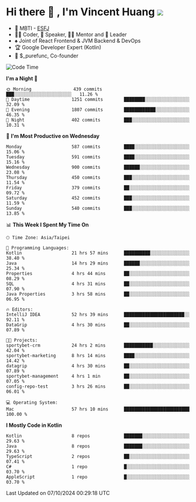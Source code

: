 # Hi there 👋 , I'm Vincent Huang ![](https://komarev.com/ghpvc/?username=Jian-Min-Huang)
- 👀 MBTI - [ESFJ](https://www.16personalities.com/esfj-personality)
- 👨‍💻 Coder, 🎤 Speaker, 👨‍🏫 Mentor and 🚀 Leader
- ♠️ Joint of React Frontend & JVM Backend & DevOps
- 🏆 Google Developer Expert (Kotlin)
- 💼 $_purefunc, Co-founder

<!--START_SECTION:waka-->
![Code Time](http://img.shields.io/badge/Code%20Time-4%2C589%20hrs%2055%20mins-blue)

**I'm a Night 🦉** 

```text
🌞 Morning                439 commits         ███░░░░░░░░░░░░░░░░░░░░░░   11.26 % 
🌆 Daytime                1251 commits        ████████░░░░░░░░░░░░░░░░░   32.09 % 
🌃 Evening                1807 commits        ████████████░░░░░░░░░░░░░   46.35 % 
🌙 Night                  402 commits         ███░░░░░░░░░░░░░░░░░░░░░░   10.31 % 
```
📅 **I'm Most Productive on Wednesday** 

```text
Monday                   587 commits         ████░░░░░░░░░░░░░░░░░░░░░   15.06 % 
Tuesday                  591 commits         ████░░░░░░░░░░░░░░░░░░░░░   15.16 % 
Wednesday                900 commits         ██████░░░░░░░░░░░░░░░░░░░   23.08 % 
Thursday                 450 commits         ███░░░░░░░░░░░░░░░░░░░░░░   11.54 % 
Friday                   379 commits         ██░░░░░░░░░░░░░░░░░░░░░░░   09.72 % 
Saturday                 452 commits         ███░░░░░░░░░░░░░░░░░░░░░░   11.59 % 
Sunday                   540 commits         ███░░░░░░░░░░░░░░░░░░░░░░   13.85 % 
```


📊 **This Week I Spent My Time On** 

```text
🕑︎ Time Zone: Asia/Taipei

💬 Programming Languages: 
Kotlin                   21 hrs 57 mins      ██████████░░░░░░░░░░░░░░░   38.40 % 
Java                     14 hrs 29 mins      ██████░░░░░░░░░░░░░░░░░░░   25.34 % 
Properties               4 hrs 44 mins       ██░░░░░░░░░░░░░░░░░░░░░░░   08.29 % 
SQL                      4 hrs 31 mins       ██░░░░░░░░░░░░░░░░░░░░░░░   07.90 % 
Java Properties          3 hrs 58 mins       ██░░░░░░░░░░░░░░░░░░░░░░░   06.95 % 

🔥 Editors: 
IntelliJ IDEA            52 hrs 39 mins      ███████████████████████░░   92.11 % 
DataGrip                 4 hrs 30 mins       ██░░░░░░░░░░░░░░░░░░░░░░░   07.89 % 

🐱‍💻 Projects: 
sportybet-crm            24 hrs 2 mins       ███████████░░░░░░░░░░░░░░   42.04 % 
sportybet-marketing      8 hrs 14 mins       ████░░░░░░░░░░░░░░░░░░░░░   14.42 % 
datagrip                 4 hrs 30 mins       ██░░░░░░░░░░░░░░░░░░░░░░░   07.89 % 
sportybet-management     4 hrs 1 min         ██░░░░░░░░░░░░░░░░░░░░░░░   07.05 % 
config-repo-test         3 hrs 26 mins       ██░░░░░░░░░░░░░░░░░░░░░░░   06.01 % 

💻 Operating System: 
Mac                      57 hrs 10 mins      █████████████████████████   100.00 % 
```

**I Mostly Code in Kotlin** 

```text
Kotlin                   8 repos             ███████░░░░░░░░░░░░░░░░░░   29.63 % 
Java                     8 repos             ███████░░░░░░░░░░░░░░░░░░   29.63 % 
TypeScript               2 repos             ██░░░░░░░░░░░░░░░░░░░░░░░   07.41 % 
C#                       1 repo              █░░░░░░░░░░░░░░░░░░░░░░░░   03.70 % 
AppleScript              1 repo              █░░░░░░░░░░░░░░░░░░░░░░░░   03.70 % 
```




 Last Updated on 07/10/2024 00:29:18 UTC
<!--END_SECTION:waka-->
